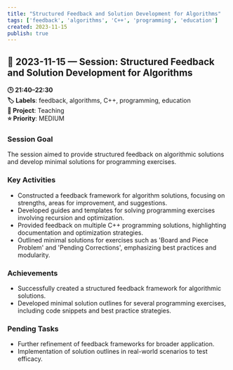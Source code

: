 ```yaml
---
title: "Structured Feedback and Solution Development for Algorithms"
tags: ['feedback', 'algorithms', 'C++', 'programming', 'education']
created: 2023-11-15
publish: true
---
```


## 📅 2023-11-15 — Session: Structured Feedback and Solution Development for Algorithms

**🕒 21:40–22:30**  
**🏷️ Labels**: feedback, algorithms, C++, programming, education  
**📂 Project**: Teaching  
**⭐ Priority**: MEDIUM  


### Session Goal
The session aimed to provide structured feedback on algorithmic solutions and develop minimal solutions for programming exercises.

### Key Activities
- Constructed a feedback framework for algorithm solutions, focusing on strengths, areas for improvement, and suggestions.
- Developed guides and templates for solving programming exercises involving recursion and optimization.
- Provided feedback on multiple C++ programming solutions, highlighting documentation and optimization strategies.
- Outlined minimal solutions for exercises such as 'Board and Piece Problem' and 'Pending Corrections', emphasizing best practices and modularity.

### Achievements
- Successfully created a structured feedback framework for algorithmic solutions.
- Developed minimal solution outlines for several programming exercises, including code snippets and best practice strategies.

### Pending Tasks
- Further refinement of feedback frameworks for broader application.
- Implementation of solution outlines in real-world scenarios to test efficacy.
